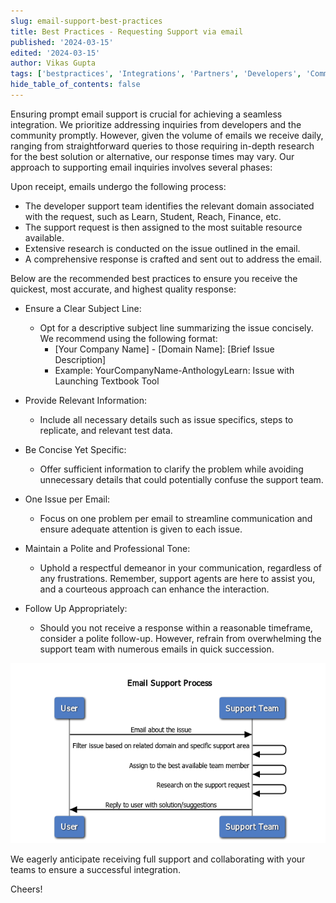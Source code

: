 ```yaml
---
slug: email-support-best-practices
title: Best Practices - Requesting Support via email
published: '2024-03-15'
edited: '2024-03-15'
author: Vikas Gupta
tags: ['bestpractices', 'Integrations', 'Partners', 'Developers', 'Community']
hide_table_of_contents: false
---
```


Ensuring prompt email support is crucial for achieving a seamless integration. We prioritize addressing inquiries from developers and the community promptly. However, given the volume of emails we receive daily, ranging from straightforward queries to those requiring in-depth research for the best solution or alternative, our response times may vary. Our approach to supporting email inquiries involves several phases:

Upon receipt, emails undergo the following process:

- The developer support team identifies the relevant domain associated with the request, such as Learn, Student, Reach, Finance, etc.
- The support request is then assigned to the most suitable resource available.
- Extensive research is conducted on the issue outlined in the email.
- A comprehensive response is crafted and sent out to address the email.

Below are the recommended best practices to ensure you receive the quickest, most accurate, and highest quality response:

- Ensure a Clear Subject Line:

  - Opt for a descriptive subject line summarizing the issue concisely. We recommend using the following format:
    - [Your Company Name] - [Domain Name]: [Brief Issue Description]
    - Example: YourCompanyName-AnthologyLearn: Issue with Launching Textbook Tool

- Provide Relevant Information:

  - Include all necessary details such as issue specifics, steps to replicate, and relevant test data.

- Be Concise Yet Specific:

  - Offer sufficient information to clarify the problem while avoiding unnecessary details that could potentially confuse the support team.

- One Issue per Email:

  - Focus on one problem per email to streamline communication and ensure adequate attention is given to each issue.

- Maintain a Polite and Professional Tone:

  - Uphold a respectful demeanor in your communication, regardless of any frustrations. Remember, support agents are here to assist you, and a courteous approach can enhance the interaction.

- Follow Up Appropriately:

  - Should you not receive a response within a reasonable timeframe, consider a polite follow-up. However, refrain from overwhelming the support team with numerous emails in quick succession.

![Email Support Process](/assets/img/emailsupportprocess.png?raw=true)

We eagerly anticipate receiving full support and collaborating with your teams to ensure a successful integration.

Cheers!
